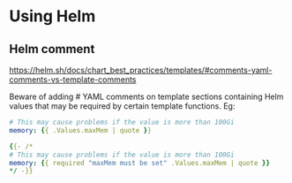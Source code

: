 # Using Helm

## Helm comment

https://helm.sh/docs/chart_best_practices/templates/#comments-yaml-comments-vs-template-comments

Beware of adding # YAML comments on template sections containing Helm values that may be required by certain template functions.
Eg:
```yaml
# This may cause problems if the value is more than 100Gi
memory: {{ .Values.maxMem | quote }}

{{- /*
# This may cause problems if the value is more than 100Gi
memory: {{ required "maxMem must be set" .Values.maxMem | quote }}
*/ -}}
```